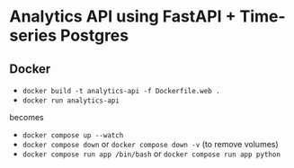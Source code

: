 # Analytics API using FastAPI + Time-series Postgres

## Docker

- `docker build -t analytics-api -f Dockerfile.web .`
- `docker run analytics-api`

becomes

- `docker compose up --watch`
- `docker compose down` or `docker compose down -v` (to remove volumes)
- `docker compose run app /bin/bash` or `docker compose run app python`
